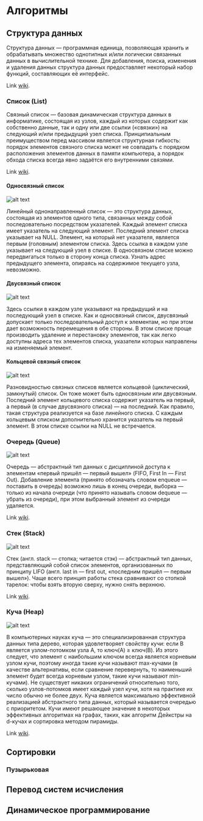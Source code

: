 # Алгоритмы

## Структура данных 
Структура данных — программная единица, позволяющая хранить и обрабатывать множество однотипных и/или логически связанных данных в вычислительной технике. Для добавления, поиска, изменения и удаления данных структура данных предоставляет некоторый набор функций, составляющих её интерфейс.

Link [wiki][data-structure-wiki].

### Список (List)
Связный список — базовая динамическая структура данных в информатике, состоящая из узлов, каждый из которых содержит как собственно данные, так и одну или две ссылки («связки») на следующий и/или предыдущий узел списка. Принципиальным преимуществом перед массивом является структурная гибкость: порядок элементов связного списка может не совпадать с порядком расположения элементов данных в памяти компьютера, а порядок обхода списка всегда явно задаётся его внутренними связями.

Link [wiki][list-wiki].

#### Односвязный список
![alt text][list-one-image] 

Линейный однонаправленный список — это структура данных, состоящая из элементов одного типа, связанных между собой последовательно посредством указателей. Каждый элемент списка имеет указатель на следующий элемент. Последний элемент списка указывает на NULL. Элемент, на который нет указателя, является первым (головным) элементом списка. Здесь ссылка в каждом узле указывает на следующий узел в списке. В односвязном списке можно передвигаться только в сторону конца списка. Узнать адрес предыдущего элемента, опираясь на содержимое текущего узла, невозможно.

#### Двусвязный список 
![alt text][list-two-image]

Здесь ссылки в каждом узле указывают на предыдущий и на последующий узел в списке. Как и односвязный список, двусвязный допускает только последовательный доступ к элементам, но при этом дает возможность перемещения в обе стороны. В этом списке проще производить удаление и перестановку элементов, так как легко доступны адреса тех элементов списка, указатели которых направлены на изменяемый элемент.

#### Кольцевой связный список 
![alt text][list-ring-image]

Разновидностью связных списков является кольцевой (циклический, замкнутый) список. Он тоже может быть односвязным или двусвязным. Последний элемент кольцевого списка содержит указатель на первый, а первый (в случае двусвязного списка) — на последний. Как правило, такая структура реализуется на базе линейного списка. С каждым кольцевым списком дополнительно хранится указатель на первый элемент. В этом списке ссылки на NULL не встречается.

### Очередь (Queue)
![alt text][queue-image]

Очередь — абстрактный тип данных с дисциплиной доступа к элементам «первый пришёл — первый вышел» (FIFO, First In — First Out). Добавление элемента (принято обозначать словом enqueue — поставить в очередь) возможно лишь в конец очереди, выборка — только из начала очереди (что принято называть словом dequeue — убрать из очереди), при этом выбранный элемент из очереди удаляется.

Link [wiki][queue-wiki].

### Стек (Stack)
![alt text][stack-image]

Стек (англ. stack — стопка; читается стэк) — абстрактный тип данных, представляющий собой список элементов, организованных по принципу LIFO (англ. last in — first out, «последним пришёл — первым вышел»).
Чаще всего принцип работы стека сравнивают со стопкой тарелок: чтобы взять вторую сверху, нужно снять верхнюю.

Link [wiki][stack-wiki].

### Куча (Heap)
![alt text][heap-image]

В компьютерных науках куча — это специализированная структура данных типа дерево, которая удовлетворяет свойству кучи: если B является узлом-потомком узла A, то ключ(A) ≥ ключ(B). Из этого следует, что элемент с наибольшим ключом всегда является корневым узлом кучи, поэтому иногда такие кучи называют max-кучами (в качестве альтернативы, если сравнение перевернуть, то наименьший элемент будет всегда корневым узлом, такие кучи называют min-кучами). Не существует никаких ограничений относительно того, сколько узлов-потомков имеет каждый узел кучи, хотя на практике их число обычно не более двух. Куча является максимально эффективной реализацией абстрактного типа данных, который называется очередью с приоритетом. Кучи имеют решающее значение в некоторых эффективных алгоритмах на графах, таких, как алгоритм Дейкстры на d-кучах и сортировка методом пирамиды.

Link [wiki][heap-wiki].

## Сортировки
### Пузырьковая
## Перевод систем исчисления
## Динамическое программирование

[data-structure-wiki]: https://ru.wikipedia.org/wiki/Структура_данных
[list-wiki]: https://ru.wikipedia.org/wiki/Связный_список
[queue-wiki]: https://ru.wikipedia.org/wiki/Очередь_(программирование)
[stack-wiki]: https://ru.wikipedia.org/wiki/Стек
[heap-wiki]: https://ru.wikipedia.org/wiki/Куча_(структура_данных)

[list-one-image]: https://upload.wikimedia.org/wikipedia/commons/thumb/9/9c/Single_linked_list.png/800px-Single_linked_list.png "Single linked"
[list-two-image]: https://upload.wikimedia.org/wikipedia/commons/thumb/c/ca/Doubly_linked_list.png/800px-Doubly_linked_list.png "Doubly linked"
[list-ring-image]: https://upload.wikimedia.org/wikipedia/commons/thumb/9/98/Circurlar_linked_list.png/800px-Circurlar_linked_list.png "Circurlar linked"
[queue-image]: https://upload.wikimedia.org/wikipedia/commons/thumb/5/52/Data_Queue.svg/440px-Data_Queue.svg.png "Queue"
[stack-image]: https://upload.wikimedia.org/wikipedia/commons/2/23/Stack_preview.png "Stack"
[heap-image]: https://upload.wikimedia.org/wikipedia/commons/thumb/3/38/Max-Heap.svg/480px-Max-Heap.svg.png "Heap"


